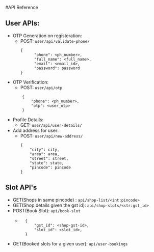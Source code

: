 #API Reference

## User APIs:

- OTP Generation on registeration:
    - POST: ```user/api/validate-phone/``` <br/>
        ```
        {
              "phone": <ph_number>,
              "full_name": <full_name>,
              "email": <email_id>,
              "password": password
        }
        ```
- OTP Verification:
    - POST: ```user/api/otp```<br/>
    ```
        {
            "phone": <ph_number>,
            "otp": <user_otp>
        }
  ```
- Profile Details:
    - GET: ```user/api/user-details/```
- Add address for user:
    - POST: ```user/api/new-address/```<br/>
        ```
        {
            "city": city,
            "area": area,
            "street": street,
            "state": state,
            "pincode": pincode
        }
        ```
## Slot API's

- GET(Shops in same pincode)        : ```api/shop-list/<int:pincode>```
- GET(Shop details given the gst id): ```api/shop-slots/<str:gst_id>``` 
- POST(Book Slot): ```api/book-slot```
    - ```
        {
            "gst_id": <shop-gst-id>,
            "slot_id": <slot_id>, 
        }
      ```
- GET(Booked slots for a given user): ```api/user-bookings```            
    
        